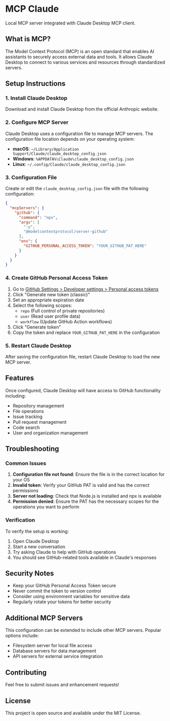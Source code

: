 # MCP Claude

Local MCP server integrated with Claude Desktop MCP client.

## What is MCP?

The Model Context Protocol (MCP) is an open standard that enables AI assistants to securely access external data and tools. It allows Claude Desktop to connect to various services and resources through standardized servers.

## Setup Instructions

### 1. Install Claude Desktop

Download and install Claude Desktop from the official Anthropic website.

### 2. Configure MCP Server

Claude Desktop uses a configuration file to manage MCP servers. The configuration file location depends on your operating system:

- **macOS**: `~/Library/Application Support/Claude/claude_desktop_config.json`
- **Windows**: `%APPDATA%\Claude\claude_desktop_config.json`
- **Linux**: `~/.config/Claude/claude_desktop_config.json`

### 3. Configuration File

Create or edit the `claude_desktop_config.json` file with the following configuration:

```json
{
  "mcpServers": {
    "github": {
      "command": "npx",
      "args": [
        "-y",
        "@modelcontextprotocol/server-github"
      ],
      "env": {
        "GITHUB_PERSONAL_ACCESS_TOKEN": "YOUR_GITHUB_PAT_HERE"
      }
    }
  }
}
```

### 4. Create GitHub Personal Access Token

1. Go to [GitHub Settings > Developer settings > Personal access tokens](https://github.com/settings/tokens)
2. Click "Generate new token (classic)"
3. Set an appropriate expiration date
4. Select the following scopes:
   - `repo` (Full control of private repositories)
   - `user` (Read user profile data)
   - `workflow` (Update GitHub Action workflows)
5. Click "Generate token"
6. Copy the token and replace `YOUR_GITHUB_PAT_HERE` in the configuration

### 5. Restart Claude Desktop

After saving the configuration file, restart Claude Desktop to load the new MCP server.

## Features

Once configured, Claude Desktop will have access to GitHub functionality including:

- Repository management
- File operations
- Issue tracking
- Pull request management
- Code search
- User and organization management

## Troubleshooting

### Common Issues

1. **Configuration file not found**: Ensure the file is in the correct location for your OS
2. **Invalid token**: Verify your GitHub PAT is valid and has the correct permissions
3. **Server not loading**: Check that Node.js is installed and npx is available
4. **Permission denied**: Ensure the PAT has the necessary scopes for the operations you want to perform

### Verification

To verify the setup is working:

1. Open Claude Desktop
2. Start a new conversation
3. Try asking Claude to help with GitHub operations
4. You should see GitHub-related tools available in Claude's responses

## Security Notes

- Keep your GitHub Personal Access Token secure
- Never commit the token to version control
- Consider using environment variables for sensitive data
- Regularly rotate your tokens for better security

## Additional MCP Servers

This configuration can be extended to include other MCP servers. Popular options include:

- Filesystem server for local file access
- Database servers for data management
- API servers for external service integration

## Contributing

Feel free to submit issues and enhancement requests!

## License

This project is open source and available under the MIT License.

